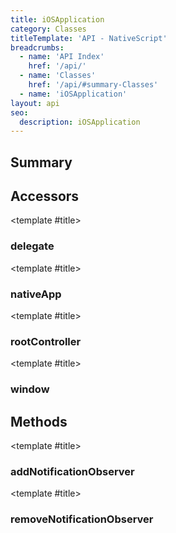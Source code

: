 ```yaml
---
title: iOSApplication
category: Classes
titleTemplate: 'API - NativeScript'
breadcrumbs:
  - name: 'API Index'
    href: '/api/'
  - name: 'Classes'
    href: '/api/#summary-Classes'
  - name: 'iOSApplication'
layout: api
seo:
  description: iOSApplication
---
```


<!-- This page is auto generated, do not edit manually. -->
<!-- Run "yarn generate:api-docs" to regenerate -->

<script setup lang="ts">
  import { provide } from "vue";
  import API_DATA from "./iOSApplication.data.json";
  
  provide('API_DATA', API_DATA);
</script>

<APIRefHierarchy v-once />

## <Heading ignore>Summary</Heading>

<APIRefSummary v-once />

## Accessors

<div class="">

<APIRef for="3715" v-once>

<template #title>

### delegate

</template>

</APIRef>

</div>

<div class="">

<APIRef for="3711" v-once>

<template #title>

### nativeApp

</template>

</APIRef>

</div>

<div class="">

<APIRef for="3709" v-once>

<template #title>

### rootController

</template>

</APIRef>

</div>

<div class="">

<APIRef for="3713" v-once>

<template #title>

### window

</template>

</APIRef>

</div>

## Methods

<div class="">

<APIRef for="3719" v-once>

<template #title>

### addNotificationObserver

</template>

</APIRef>

</div>

<div class="">

<APIRef for="3726" v-once>

<template #title>

### removeNotificationObserver

</template>

</APIRef>

</div>
